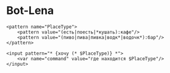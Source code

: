 # Bot-Lena<context>
    <pattern name="PlaceType">
        <pattern value="(есть|поесть|*кушать):кафе"/>
        <pattern value="(пиво|пива|пивка|водк*|водочк*):бар"/>
    </pattern>

    <input pattern="* {хочу (* $PlaceType)} *">
        <var name="command" value="где находится $PlaceType"/>
    </input>
</context>
